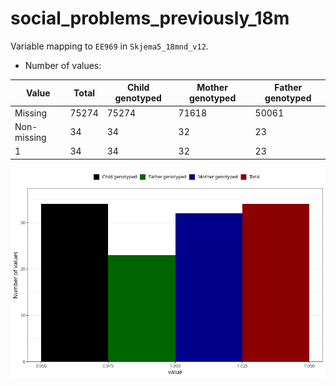 # social_problems_previously_18m
Variable mapping to `EE969` in `Skjema5_18mnd_v12`.
- Number of values:

| Value | Total | Child genotyped | Mother genotyped | Father genotyped |
| ----- | ----- | --------------- | ---------------- | ---------------- |
| Missing | 75274 | 75274 | 71618 | 50061 |
| Non-missing | 34 | 34 | 32 | 23 |
| 1 | 34 | 34 | 32 | 23 |



![](social_problems_previously_18m_n.png)



